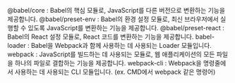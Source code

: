 @babel/core : Babel의 핵심 모듈로, JavaScript를 다른 버전으로 변환하는 기능을 제공합니다.
@babel/preset-env : Babel의 환경 설정 모듈로, 최신 브라우저에서 실행할 수 있도록 JavaScript를 변환하는 기능을 제공합니다.
@babel/preset-react : Babel의 React 설정 모듈로, React 코드를 변환하는 기능을 제공합니다.
babel-loader : Babel을 Webpack과 함께 사용하는 데 사용되는 Loader 모듈입니다.
webpack : JavaScript를 빌드하는 데 사용되는 모듈로, 웹 애플리케이션의 모든 파일을 하나의 파일로 결합하는 기능을 제공합니다.
webpack-cli : Webpack을 명령줄에서 사용하는 데 사용되는 CLI 모듈입니다. (ex. CMD에서 webpack 같은 명령어)